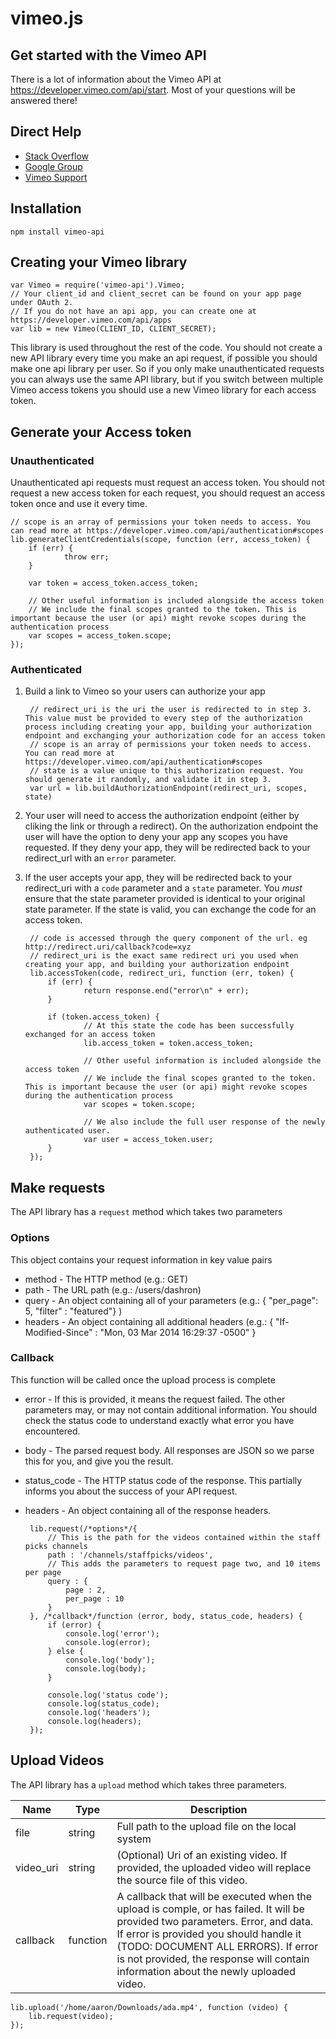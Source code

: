 vimeo.js
========

## Get started with the Vimeo API

There is a lot of information about the Vimeo API at https://developer.vimeo.com/api/start. Most of your questions will be answered there!

## Direct Help

 * [Stack Overflow](http://stackoverflow.com/questions/tagged/vimeo-api)
 * [Google Group](https://groups.google.com/forum/#!forum/vimeo-api)
 * [Vimeo Support](https://vimeo.com/help/contact)

## Installation

    npm install vimeo-api


## Creating your Vimeo library

    var Vimeo = require('vimeo-api').Vimeo;
    // Your client_id and client_secret can be found on your app page under OAuth 2.
    // If you do not have an api app, you can create one at https://developer.vimeo.com/api/apps
    var lib = new Vimeo(CLIENT_ID, CLIENT_SECRET);
    
This library is used throughout the rest of the code. You should not create a new API library every time you make an api request, if possible you should make one api library per user. So if you only make unauthenticated requests you can always use the same API library, but if you switch between multiple Vimeo access tokens you should use a new Vimeo library for each access token.


## Generate your Access token

### Unauthenticated

Unauthenticated api requests must request an access token. You should not request a new access token for each request, you should request an access token once and use it every time.

    // scope is an array of permissions your token needs to access. You can read more at https://developer.vimeo.com/api/authentication#scopes
    lib.generateClientCredentials(scope, function (err, access_token) {
        if (err) {
                throw err;
        }

        var token = access_token.access_token;
        
        // Other useful information is included alongside the access token
        // We include the final scopes granted to the token. This is important because the user (or api) might revoke scopes during the authentication process
        var scopes = access_token.scope;
    });


### Authenticated


1. Build a link to Vimeo so your users can authorize your app

        // redirect_uri is the uri the user is redirected to in step 3. This value must be provided to every step of the authorization process including creating your app, building your authorization endpoint and exchanging your authorization code for an access token
        // scope is an array of permissions your token needs to access. You can read more at https://developer.vimeo.com/api/authentication#scopes
        // state is a value unique to this authorization request. You should generate it randomly, and validate it in step 3.
        var url = lib.buildAuthorizationEndpoint(redirect_uri, scopes, state)

2. Your user will need to access the authorization endpoint (either by cliking the link or through a redirect). On the authorization endpoint the user will have the option to deny your app any scopes you have requested. If they deny your app, they will be redirected back to your redirect_url with an ````error```` parameter.

3. If the user accepts your app, they will be redirected back to your redirect_uri with a ````code```` parameter and a ````state```` parameter. You *must* ensure that the state parameter provided is identical to your original state parameter. If the state is valid, you can exchange the code for an access token.

        // code is accessed through the query component of the url. eg http://redirect.uri/callback?code=xyz
        // redirect_uri is the exact same redirect uri you used when creating your app, and building your authorization endpoint
        lib.accessToken(code, redirect_uri, function (err, token) {
            if (err) {
                    return response.end("error\n" + err);
            }
        
            if (token.access_token) {
                    // At this state the code has been successfully exchanged for an access token
                    lib.access_token = token.access_token;
    
                    // Other useful information is included alongside the access token
                    // We include the final scopes granted to the token. This is important because the user (or api) might revoke scopes during the authentication process
                    var scopes = token.scope;
                    
                    // We also include the full user response of the newly authenticated user. 
                    var user = access_token.user;
            }
        });


## Make requests

The API library has a ````request```` method which takes two parameters

### Options
This object contains your request information in key value pairs

 - method - The HTTP method (e.g.: GET)
 - path - The URL path (e.g.: /users/dashron)
 - query - An object containing all of your parameters (e.g.: { "per_page": 5, "filter" : "featured"} )
 - headers - An object containing all additional headers (e.g.: { "If-Modified-Since" : "Mon, 03 Mar 2014 16:29:37 -0500" }


### Callback
This function will be called once the upload process is complete
 - error - If this is provided, it means the request failed. The other parameters may, or may not contain additional information. You should check the status code to understand exactly what error you have encountered.
 - body - The parsed request body. All responses are JSON so we parse this for you, and give you the result.
 - status_code - The HTTP status code of the response. This partially informs you about the success of your API request.
 - headers - An object containing all of the response headers.


    	lib.request(/*options*/{
            // This is the path for the videos contained within the staff picks channels
            path : '/channels/staffpicks/videos',
            // This adds the parameters to request page two, and 10 items per page
            query : {
                page : 2,
                per_page : 10
            }
        }, /*callback*/function (error, body, status_code, headers) {
            if (error) {
                console.log('error');
                console.log(error);
            } else {
                console.log('body');
                console.log(body);
            }
            
            console.log('status code');
            console.log(status_code);
            console.log('headers');
            console.log(headers);
        });


## Upload Videos
The API library has a ````upload```` method which takes three parameters.

Name      | Type     | Description
----------|----------|------------
file      | string   | Full path to the upload file on the local system
video_uri | string   | (Optional) Uri of an existing video. If provided, the uploaded video will replace the source file of this video.
callback  | function | A callback that will be executed when the upload is comple, or has failed. It will be provided two parameters. Error, and data. If error is provided you should handle it (TODO: DOCUMENT ALL ERRORS). If error is not provided, the response will contain information about the newly uploaded video.


    lib.upload('/home/aaron/Downloads/ada.mp4', function (video) {
        lib.request(video);
    });
